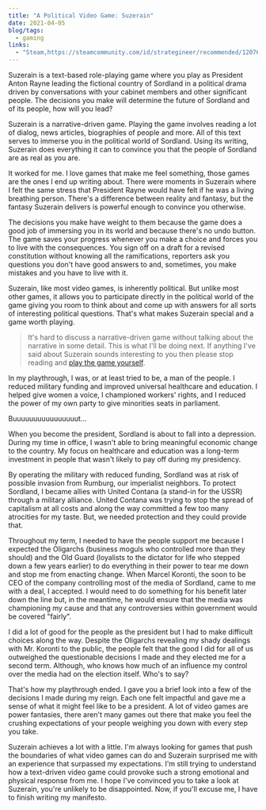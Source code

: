 ```yaml
---
title: "A Political Video Game: Suzerain"
date: 2021-04-05
blog/tags:
  - gaming
links:
  - "Steam,https://steamcommunity.com/id/strategineer/recommended/1207650"
---
```

Suzerain is a text-based role-playing game where you play as President Anton Rayne leading the fictional country of Sordland in a political drama driven by conversations with your cabinet members and other significant people. The decisions you make will determine the future of Sordland and of its people, how will you lead?

Suzerain is a narrative-driven game. Playing the game involves reading a lot of dialog, news articles, biographies of people and more. All of this text serves to immerse you in the political world of Sordland. Using its writing, Suzerain does everything it can to convince you that the people of Sordland are as real as you are.

It worked for me. I love games that make me feel something, those games are the ones I end up writing about. There were moments in Suzerain where I felt the same stress that President Rayne would have felt if he was a living breathing person. There's a difference between reality and fantasy, but the fantasy Suzerain delivers is powerful enough to convince you otherwise.

The decisions you make have weight to them because the game does a good job of immersing you in its world and because there's no undo button. The game saves your progress whenever you make a choice and forces you to live with the consequences. You sign off on a draft for a revised constitution without knowing all the ramifications, reporters ask you questions you don't have good answers to and, sometimes, you make mistakes and you have to live with it.

Suzerain, like most video games, is inherently political. But unlike most other games, it allows you to participate directly in the political world of the game giving you room to think about and come up with answers for all sorts of interesting political questions. That's what makes Suzerain special and a game worth playing.

> It's hard to discuss a narrative-driven game without talking about the narrative in some detail. This is what I'll be doing next. If anything I've said about Suzerain sounds interesting to you then please stop reading and [play the game yourself](https://store.steampowered.com/app/1207650/Suzerain/).

In my playthrough, I was, or at least tried to be, a man of the people. I reduced military funding and improved universal healthcare and education. I helped give women a voice, I championed workers' rights, and I reduced the power of my own party to give minorities seats in parliament.

Buuuuuuuuuuuuuuuut...

When you become the president, Sordland is about to fall into a depression. During my time in office, I wasn't able to bring meaningful economic change to the country. My focus on healthcare and education was a long-term investment in people that wasn't likely to pay off during my presidency.

By operating the military with reduced funding, Sordland was at risk of possible invasion from Rumburg, our imperialist neighbors. To protect Sordland, I became allies with United Contana (a stand-in for the USSR) through a military alliance. United Contana was trying to stop the spread of capitalism at all costs and along the way committed a few too many atrocities for my taste. But, we needed protection and they could provide that.

Throughout my term, I needed to have the people support me because I expected the Oligarchs (business moguls who controlled more than they should) and the Old Guard (loyalists to the dictator for life who stepped down a few years earlier) to do everything in their power to tear me down and stop me from enacting change. When Marcel Koronti, the soon to be CEO of the company controlling most of the media of Sordland, came to me with a deal, I accepted. I would need to do something for his benefit later down the line but, in the meantime, he would ensure that the media was championing my cause and that any controversies within government would be covered "fairly".

I did a lot of good for the people as the president but I had to make difficult choices along the way. Despite the Oligarchs revealing my shady dealings with Mr. Koronti to the public, the people felt that the good I did for all of us outweighed the questionable decisions I made and they elected me for a second term. Although, who knows how much of an influence my control over the media had on the election itself. Who's to say?

That's how my playthrough ended. I gave you a brief look into a few of the decisions I made during my reign. Each one felt impactful and gave me a sense of what it might feel like to be a president. A lot of video games are power fantasies, there aren't many games out there that make you feel the crushing expectations of your people weighing you down with every step you take.

Suzerain achieves a lot with a little. I'm always looking for games that push the boundaries of what video games can do and Suzerain surprised me with an experience that surpassed my expectations. I'm still trying to understand how a text-driven video game could provoke such a strong emotional and physical response from me. I hope I've convinced you to take a look at Suzerain, you're unlikely to be disappointed. Now, if you'll excuse me, I have to finish writing my manifesto.
